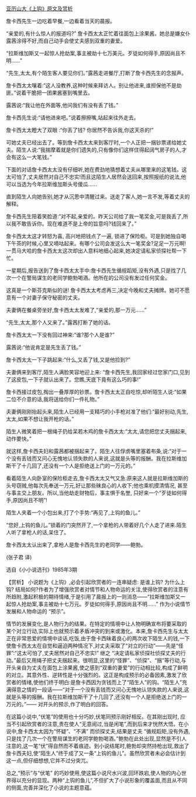 [亚历山大《上钩》原文及赏析](https://www.vrrw.net/wx/15423.html)

詹卡西先生一边吃着早餐,一边看着当天的晨报。

“亲爱的,有什么惊人的报道吗?” 詹卡西太太正忙着往面包上涂果酱。她总是嫌女仆露茜涂得不好,而自己动手会使丈夫感到双重的妻爱。

“拉斯维加斯又一起惊人抢劫案,事主被劫十七万美元。歹徒如何得手,原因尚且不明……”

“先生,太太,有个陌生客人要见你们。”露茜走进餐厅,打断了詹卡西先生的念报声。

詹卡西太太嚷着:“这人没教养,这种时候来拜访人。别让他进来,谁担保他不是劫匪。”说着干脆把一团果酱塞到嘴里去。

露茜说:“我让他在外面等,他问我们有没有丢了钱。”

詹卡西先生说:“请他进来吧。”说着擦擦嘴,站起来往外走去。

詹卡西太太瞪大了双眼 :“你丢了钱? 你居然不告诉我,你这天杀的!”

可她丈夫已经出去了。等到詹卡西太太来到客厅时,一个人正把一捆钞票递给她丈夫。陌生人说:“我揣摩着就是你们遗失的,只有像你们这样住得起阔气房子的人,才会有这么一大笔钱。”

下面的对话詹卡西太太没有仔细听,她在费劲地猜想着丈夫从哪里来的这笔钱。这太可怕了,丈夫居然对自己不忠实!而且这陌生人居然会送回来,按照报纸的说法,他可以当选为今年拉斯维加斯头号傻瓜……

直到陌生人向她告别,她才从沉思中清醒过来。送走了客人,她一言不发,等着丈夫的解释。

詹卡西先生陪着笑脸道:“对不起,亲爱的。昨天公司给了我一笔奖金,可是我丢了,所以我不敢告诉你。现在难道不是上帝的旨意吗?钱回来了。”

詹卡西太太这才转怒为喜, 高兴地把钱点了一遍, 锁进了保险柜。可是到她独自喝下午茶的时候,心里又嘀咕起来。有哪个公司会发这么大一笔奖金?足足一万元啊!一贯马大哈的詹卡西太太这次却出人意料地细心起来,她决定请私家侦探社帮一下忙。

一星期后,报告送到了詹卡西太太手中:詹卡西先生循规蹈矩,没有外遇,只是找了几次一个在警局谋生的老同学鲍勃喝酒。他所在的公司没有发过任何奖金。

这真是一个斯芬克斯似的谜! 詹卡西太太考虑再三,决定今晚和丈夫摊牌。她可不愿意有一个对妻子保守秘密的丈夫。

夫妻俩在餐桌旁坐好,詹卡西太太发难了,“亲爱的,那一万元……”

“先生,太太,那个人又来了。”露茜打断了她的话。

詹卡西太太一下没有回过神来:“谁?那个人是谁?”

露茜说:“他说肯定是先生丢了钱。”

詹卡西太太一下子跳起来:“什么,又丢了钱,又是他捡到?”

夫妻俩来到客厅,陌生人满脸笑容地迎上来: “詹卡西先生,我回家经过您家门口,见到了这皮包,一下子就认出来了。您瞧,天底下竟有这么巧的事!”

詹卡西接过皮包,掏出一叠厚厚的钞票。詹卡西太太正自吃惊,却听陌生人说:“如果二位不介意的话,我将送给你们一件礼物。”

夫妻俩刚刚抬起头来,陌生人已经用一支精巧的小手枪对准了他们:“最好别动,先生,太太,如果不想让我开枪的话。”

陌生人微笑着把一根绳子扔给呆若木鸡的詹卡西太太:“太太,请您把您丈夫捆起来,动作要快。”

就这样,詹卡西夫妇和露茜都被捆起来了。陌生人往俘虏嘴里塞着布条,说:“对于一个没有丢钱而又问心无愧地认领失款的人来说,这就是头等的报酬。我在拉斯维加斯干了十几回了,还没有一个人是拒绝送上门的一万元的。”

看着陌生人向卧室的保险柜走去,詹卡西太太又气又急:原来这人就是拉斯维加斯的头号窃贼,他每次先奉送一万元,好让那些昧良心的人收下;他也乘机摸清情况, 甚至与事主交上朋友。所以,当他劫走财物后，事主惧于名誉, 只好来一个“歹徒如何得手,原因尚且不明”!

陌生人夹着一个小包出来,打了个手势:“再见了,上钩的鱼儿。”

“您好,上钩的鱼儿。”锁着的门突然开了,一个拿枪的人带着好几个人走了进来.陌生人听了拿枪人的话,呆住了。

詹卡西太太认出来了,拿枪人是詹卡西先生的老同学——鲍勃。

(张子君 译)

选自《小小说选刊》1985年3期



【赏析】 小说题为《上钩》,必会引起欣赏者的一连串疑虑: 是谁上钩? 为什么上钩? 结局如何?作者为了增强欣赏者对情节和人物命运的关注,使得欣赏者的注意有所趋附,激起积极的期待情绪,于是引用了晨报上的一则消息——“拉斯维加斯又一起惊人抢劫案,事主被劫十七万元。歹徒如何得手,原因尚且不明……” 作为小说情节发展和人物命运的 “预示”。

情节的发展变化,是人物行为的结果。在特定的情境中让人物明确宣布将要采取的某个对立行动,实际上也就预示着矛盾冲突的到来或激化。本来,詹卡西先生与太太正在非常恩爱的情境中谈话,吃饭,由于詹卡西昧着良心的两次收下陌生人的钱,一下使詹卡西太太在自觉和逼迫两种情况下,对丈夫采取了“对立的行动”——先是“怪罪”:“这太可怕了,丈夫居然对自己不忠实!” 继之 “决定请私家侦探社侦探丈夫的行动。”最后又用绳子把丈夫捆起来。很明显,这里的“怪罪”、“侦探”、“捆”等行动,与开头亲自为丈夫在面包上涂果酱,使之感到“双重的妻爱”的行动相比较,构成了鲜明的对立。其意外性、逆转性是十分强烈的。这正是构成预示的必备因素,激发了欣赏者的情绪,使他们终于明白:是詹卡西因为贪钱而上了“陌生人”的钩。“陌生人”充满得意之情的一段话——“对于一个没有丢钱而又问心无愧地认领失款的人来说,这就是头等的报酬。我在拉斯维加斯干了十几回了,还没有一个人是拒绝送上门的一万元的。”—— 对开头的预示,作了明白的回答。

在这篇小说中,“伏笔”的使用也十分巧妙,伏笔同预示刚好相反。在其刚出现时, 应当不引起欣赏者的注意,贵在使人“无意阅过,当是闲笔”,而到后来才恍然大悟。在小说中,詹卡西太太因为“怀疑”、“不满” 而侦探丈夫,结果是丈夫 “循规蹈矩,没有外遇,只是找了几次一个在警局谋生的老同学鲍勃喝酒。”鲍勃在此处出现,显然是不引人注意的,这一笔“伏”得自然而不着痕迹。到小说结尾时,鲍勃却突然持枪出现,救出了詹卡西夫妇,使“陌生人”终于成了又一条“上钩的鱼儿”。虽然欣赏者未必会估计到这一点,但仔细想想,它并不过分突兀。

总之,“预示”与“伏笔” 的巧妙使用,使这篇小说尺水兴波,回环跌宕,使人物的内心世界得以充分的显现。两种“上钩的鱼儿”,不但扩大了小说形象的覆盖面,而且从不同的侧面,完善并深化了小说的主题意蕴。

